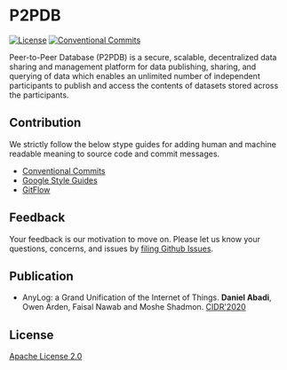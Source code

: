 # P2PDB

[![License](https://img.shields.io/badge/license-Apache%202-blue.svg)](LICENSE) [![Conventional Commits](https://img.shields.io/badge/Conventional%20Commits-1.0.0-yellow.svg)](https://conventionalcommits.org)


Peer-to-Peer Database (P2PDB) is a secure, scalable, decentralized data sharing and management platform for data publishing, sharing, and querying of data which enables an unlimited number of independent participants to publish and access the contents of datasets stored across the participants.

## Contribution

We strictly follow the below stype guides for adding human and machine readable meaning to source code and commit messages.

- [Conventional Commits](https://www.conventionalcommits.org/en/v1.0.0/)
- [Google Style Guides](http://google.github.io/styleguide/)
- [GitFlow](https://datasift.github.io/gitflow/IntroducingGitFlow.html)

## Feedback

Your feedback is our motivation to move on. Please let us know your questions, concerns, and issues by [filing Github Issues](https://github.com/DSLAM-UMD/P2PDB/issues).

## Publication

- AnyLog: a Grand Unification of the Internet of Things. **Daniel Abadi**, Owen Arden, Faisal Nawab and Moshe Shadmon. [CIDR'2020](http://cidrdb.org/cidr2020/program.html)

## License

[Apache License 2.0](https://github.com/DSLAM-UMD/P2PDB/blob/master/LICENSE)
